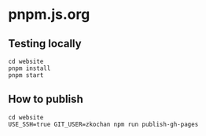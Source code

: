 # pnpm.js.org

## Testing locally

```
cd website
pnpm install
pnpm start
```

## How to publish

```
cd website
USE_SSH=true GIT_USER=zkochan npm run publish-gh-pages
```
